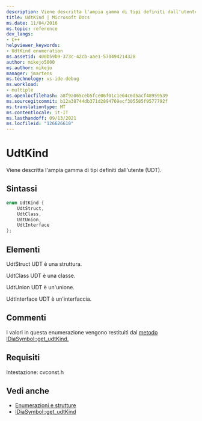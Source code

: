 ```yaml
---
description: Viene descritta l'ampia gamma di tipi definiti dall'utente (UDT).
title: UdtKind | Microsoft Docs
ms.date: 11/04/2016
ms.topic: reference
dev_langs:
- C++
helpviewer_keywords:
- UdtKind enumeration
ms.assetid: 400b59b9-373c-42cb-aae1-570494214328
author: mikejo5000
ms.author: mikejo
manager: jmartens
ms.technology: vs-ide-debug
ms.workload:
- multiple
ms.openlocfilehash: a8f9a065ceb5fce06f01c1e64c6d5acf48959539
ms.sourcegitcommit: b12a38744db371d2894769ecf305585f9577792f
ms.translationtype: MT
ms.contentlocale: it-IT
ms.lasthandoff: 09/13/2021
ms.locfileid: "126626610"
---
```

# <a name="udtkind"></a>UdtKind
Viene descritta l'ampia gamma di tipi definiti dall'utente (UDT).

## <a name="syntax"></a>Sintassi

```C++
enum UdtKind {
    UdtStruct,
    UdtClass,
    UdtUnion,
    UdtInterface
};
```

## <a name="elements"></a>Elementi
UdtStruct UDT è una struttura.

UdtClass UDT è una classe.

UdtUnion UDT è un'unione.

UdtInterface UDT è un'interfaccia.

## <a name="remarks"></a>Commenti
I valori in questa enumerazione vengono restituiti dal [metodo IDiaSymbol::get_udtKind.](../../debugger/debug-interface-access/idiasymbol-get-udtkind.md)

## <a name="requirements"></a>Requisiti
Intestazione: cvconst.h

## <a name="see-also"></a>Vedi anche
- [Enumerazioni e strutture](../../debugger/debug-interface-access/enumerations-and-structures.md)
- [IDiaSymbol::get_udtKind](../../debugger/debug-interface-access/idiasymbol-get-udtkind.md)
